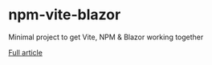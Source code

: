 # npm-vite-blazor
Minimal project to get Vite, NPM &amp; Blazor working together 

[Full article](https://timmoth.com/posts/-iBMwoRbB0qPJyQBDZ9i8g)
